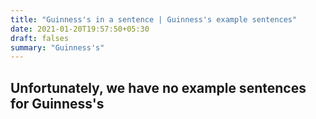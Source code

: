 ```yaml
---
title: "Guinness's in a sentence | Guinness's example sentences"
date: 2021-01-20T19:57:50+05:30
draft: falses
summary: "Guinness's"
---
```

## Unfortunately, we have no example sentences for Guinness's                 
